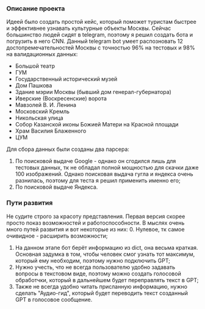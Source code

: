 ### Описание проекта

Идеей было создать простой кейс, который поможет туристам быстрее и эффективнее узнавать культурные объекты Москвы. Сейчас большинство людей сидят в telegram, поэтому я решил создать бота и погрузить в него CNN.
Данный telegram bot умеет распозновать 12 достопремечательностей Москвы с точностью 96% на тестовых и 98% на валидационных данных:
- Большой театр
- ГУМ
- Государственный исторический музей
- Дом Пашкова
- Здание мэрии Москвы (бывший дом генерал-губернатора)
- Иверские (Воскресенские) ворота
- Мавзолей В. И. Ленина
- Московский Кремль
- Никольская улица
- Собор Казанской иконы Божией Матери на Красной площади
- Храм Василия Блаженного
- ЦУМ

Для сбора данных были созданы два парсера:
1. По поисковой выдаче Google - однако он сгодился лишь для тестовых данных, тк не обладал полной мощностью для скачки даже 100 изображений. Однако поисковая выдача гугла и яндекса очень разнилась, поэтому для теста я решил применить именно его;
2. По поисковой выдаче Яндекса.

### Пути развития
Не судите строго за красоту представления. Первая версия скорее просто показ возможностей и работоспособности. В мыслях очень много путей развития и вот некоторые из них:
0. Нулевое, тк самое очивидное - расширить возможности;
1. На данном этапе бот берёт информацию из dict, она весьма краткая. Основная задумка в том, чтобы человек смог узнать тот максимум, который ему необходим, поэтому нужно подключить GPT;
2. Нужно учесть, что не всегда пользователю удобно задавать вопросы в текстовом виде, поэтому можно создать голосовой обработчки, который в дальнейшем будет переправлять текст в GPT;
3. Также не всегда удобно читать присланную информацию, нужно сделать "Аудио-гид", который будет переводить текст созданный GPT в голосовое сообщение.
